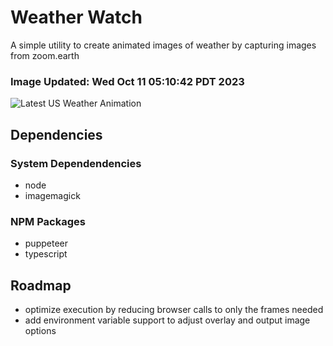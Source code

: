 # Weather Watch

A simple utility to create animated images of weather by capturing images from zoom.earth

### Image Updated: Wed Oct 11 05:10:42 PDT 2023

![Latest US Weather Animation](animations/2023-10-11.webp)

## Dependencies
### System Dependendencies
* node
* imagemagick
### NPM Packages
* puppeteer
* typescript

## Roadmap
* optimize execution by reducing browser calls to only the frames needed
* add environment variable support to adjust overlay and output image options
